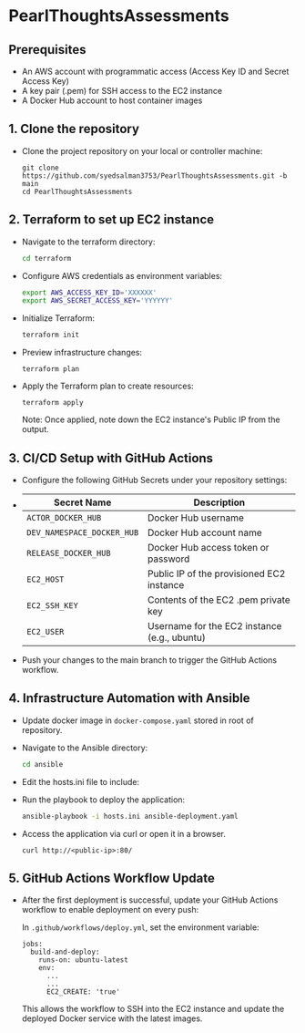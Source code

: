 # PearlThoughtsAssessments

## Prerequisites
- An AWS account with programmatic access (Access Key ID and Secret Access Key)
- A key pair (.pem) for SSH access to the EC2 instance
- A Docker Hub account to host container images

## 1. Clone the repository
* Clone the project repository on your local or controller machine:
  ```
  git clone https://github.com/syedsalman3753/PearlThoughtsAssessments.git -b main
  cd PearlThoughtsAssessments
  ```

## 2. Terraform to set up EC2 instance

* Navigate to the terraform directory:
  ```bash
  cd terraform
  ```
* Configure AWS credentials as environment variables:
  ```bash
  export AWS_ACCESS_KEY_ID='XXXXXX'
  export AWS_SECRET_ACCESS_KEY='YYYYYY'
  ```
* Initialize Terraform:
  ```bash
  terraform init
  ```
* Preview infrastructure changes:
  ```
  terraform plan
  ```
* Apply the Terraform plan to create resources:
  ```
  terraform apply
  ```
  Note: Once applied, note down the EC2 instance's Public IP from the output.

## 3. CI/CD Setup with GitHub Actions

* Configure the following GitHub Secrets under your repository settings:
* | Secret Name                | Description                                  |
  | -------------------------- |----------------------------------------------|
  | `ACTOR_DOCKER_HUB`         | Docker Hub username                          |
  | `DEV_NAMESPACE_DOCKER_HUB` | Docker Hub account name                      |
  | `RELEASE_DOCKER_HUB`       | Docker Hub access token or password          |
  | `EC2_HOST`                 | Public IP of the provisioned EC2 instance    |
  | `EC2_SSH_KEY`              | Contents of the EC2 .pem private key         |
  | `EC2_USER`                 | Username for the EC2 instance (e.g., ubuntu) |

* Push your changes to the main branch to trigger the GitHub Actions workflow.

## 4. Infrastructure Automation with Ansible

* Update docker image in `docker-compose.yaml` stored in root of repository.
* Navigate to the Ansible directory:
  ```bash
  cd ansible
  ```
* Edit the hosts.ini file to include:

* Run the playbook to deploy the application:
  ```bash
  ansible-playbook -i hosts.ini ansible-deployment.yaml
  ```
* Access the application via curl or open it in a browser.
  ```
  curl http://<public-ip>:80/
  ```

## 5. GitHub Actions Workflow Update

* After the first deployment is successful, update your GitHub Actions workflow to enable deployment on every push:

  In `.github/workflows/deploy.yml`, set the environment variable:
  ```
  jobs:
    build-and-deploy:
      runs-on: ubuntu-latest
      env:
        ...
        ...
        EC2_CREATE: 'true'
  ```
  This allows the workflow to SSH into the EC2 instance and update the deployed Docker service with the latest images.
